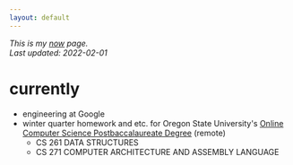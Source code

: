 ```yaml
---
layout: default
---
```


*This is my [now](https://nownownow.com/about) page.*  
*Last updated: 2022-02-01*

# currently
- engineering at Google
- winter quarter homework and etc. for Oregon State University's [Online Computer Science Postbaccalaureate Degree](https://eecs.oregonstate.edu/academic/online-cs-postbacc) (remote)
    - CS 261 DATA STRUCTURES
    - CS 271 COMPUTER ARCHITECTURE AND ASSEMBLY LANGUAGE
